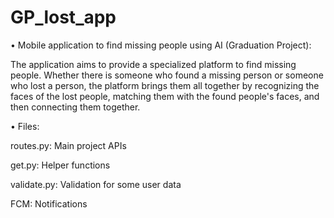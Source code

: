 # GP_lost_app

•	Mobile application to find missing people using AI (Graduation Project):

The application aims to provide a specialized platform to find missing people. Whether there is someone who found a missing person or someone who lost a person, the platform brings them all together by recognizing the faces of the lost people, matching them with the found people's faces, and then connecting them together.

•	Files:

routes.py: Main project APIs

get.py: Helper functions

validate.py: Validation for some user data

FCM: Notifications
